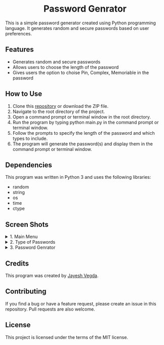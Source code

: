 <h1 align="center">
  Password Genrator
</h1>
  
This is a simple password generator created using Python programming language. It generates random and secure passwords based on user preferences.

## Features
- Generates random and secure passwords
- Allows users to choose the length of the password
- Gives users the option to choise Pin, Complex, Memoriable in the password

## How to Use

1. Clone this [repository](https://github.com/JayeshVegda/Python-Project/tree/main/2.%20Password%20Genrator) or download the ZIP file.
2. Navigate to the root directory of the project.
3. Open a command prompt or terminal window in the root directory.
4. Run the program by typing python main.py in the command prompt or terminal window.
5. Follow the prompts to specify the length of the password and which types to include.
6. The program will generate the password(s) and display them in the command prompt or terminal window.

## Dependencies
This program was written in Python 3 and uses the following libraries:

- random
- string
- os
- time
- ctype


## Screen Shots
<details>
  <summary> 1. Main Menu </summary>
  <a href="https://ibb.co/Y7mXRR9"><img src="https://i.ibb.co/5WmkMMD/image.png" alt="image" border="0"></a>
</details>
  
<details>
  <summary> 2. Type of Passwords </summary>
  <a href="https://ibb.co/xDBjW5g"><img src="https://i.ibb.co/9N1T6Y4/image.png" alt="image" border="0"></a>
</details>
  
<details>
  <summary> 3. Password Genrator </summary>
  <a href="https://ibb.co/3MCYCFX"><img src="https://i.ibb.co/61WJWth/image.png" alt="image" border="0"></a>
</details>
  
## Credits
This program was created by [Jayesh Vegda](https://github.com/JayeshVegda).

## Contributing
If you find a bug or have a feature request, please create an issue in this repository. Pull requests are also welcome.

## License
This project is licensed under the terms of the MIT license.
